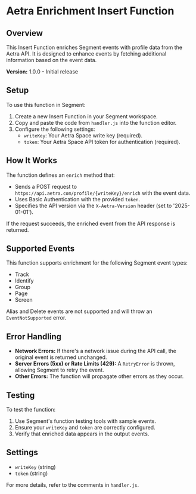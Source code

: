 # Aetra Enrichment Insert Function

## Overview

This Insert Function enriches Segment events with profile data from the Aetra API. It is designed to enhance events by fetching additional information based on the event data.

**Version:** 1.0.0 - Initial release

## Setup

To use this function in Segment:

1. Create a new Insert Function in your Segment workspace.
2. Copy and paste the code from `handler.js` into the function editor.
3. Configure the following settings:
   - `writeKey`: Your Aetra Space write key (required).
   - `token`: Your Aetra Space API token for authentication (required).

## How It Works

The function defines an `enrich` method that:
- Sends a POST request to `https://api.aetra.com/profile/{writeKey}/enrich` with the event data.
- Uses Basic Authentication with the provided `token`.
- Specifies the API version via the `X-Aetra-Version` header (set to '2025-01-01').

If the request succeeds, the enriched event from the API response is returned.

## Supported Events

This function supports enrichment for the following Segment event types:
- Track
- Identify
- Group
- Page
- Screen

Alias and Delete events are not supported and will throw an `EventNotSupported` error.

## Error Handling

- **Network Errors:** If there's a network issue during the API call, the original event is returned unchanged.
- **Server Errors (5xx) or Rate Limits (429):** A `RetryError` is thrown, allowing Segment to retry the event.
- **Other Errors:** The function will propagate other errors as they occur.

## Testing

To test the function:
1. Use Segment's function testing tools with sample events.
2. Ensure your `writeKey` and `token` are correctly configured.
3. Verify that enriched data appears in the output events.


## Settings

- `writeKey` (string) 
- `token` (string) 


For more details, refer to the comments in `handler.js`.
